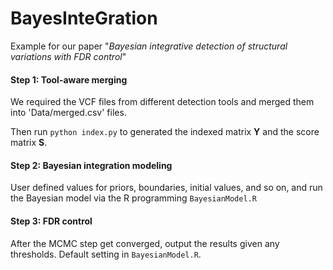 # BayesInteGration
Example for our paper "*Bayesian integrative detection of structural variations with FDR control*"

#### Step 1: Tool-aware merging

  We required the VCF files from different detection tools and merged them into 'Data/merged.csv' files.

  Then run `python index.py` to generated the indexed matrix $\boldsymbol{Y}$ and the score matrix $\boldsymbol{S}$.

#### Step 2: Bayesian integration modeling

  User defined values for priors, boundaries, initial values, and so on, and run the Bayesian model via the R programming `BayesianModel.R`

#### Step 3: FDR control

  After the MCMC step get converged, output the results given any thresholds. Default setting in `BayesianModel.R`.
